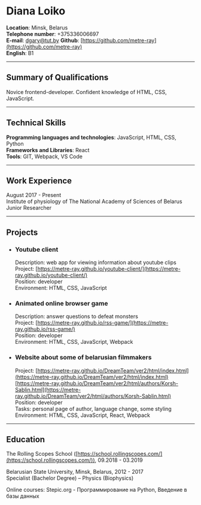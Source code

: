 # Diana Loiko 
**Location**: Minsk, Belarus  
**Telephone number**: +375336006697  
**E-mail**: dgary@tut.by 
**Github**: [https://github.com/metre-ray](https://github.com/metre-ray)  
**English**: B1  

________________________________________
## Summary of Qualifications 	
Novice frontend-developer. Confident knowledge of HTML, CSS, JavaScript.  

________________________________________
## Technical Skills
**Programming languages and technologies**: JavaScript, HTML, CSS, Python  
**Frameworks and Libraries**: React  
**Tools**: GIT, Webpack, VS Code  

________________________________________
## Work Experience
August 2017 - Present  
Institute of physiology of The National Academy of Sciences of Belarus  
Junior Researcher  

________________________________________
## Projects
- ### Youtube client  
    Description: web app for viewing information about youtube clips  
    Project: [https://metre-ray.github.io/youtube-client/](https://metre-ray.github.io/youtube-client/)  
    Position: developer  
    Environment: HTML, CSS, JavaScript
- ### Animated online browser game  
    Description: answer questions to defeat monsters  
    Project: [https://metre-ray.github.io/rss-game/](https://metre-ray.github.io/rss-game/)  
    Position: developer  
    Environment: HTML, CSS, JavaScript, Webpack
- ### Website about some of belarusian filmmakers  
    Project: [https://metre-ray.github.io/DreamTeam/ver2/html/index.html](https://metre-ray.github.io/DreamTeam/ver2/html/index.html)  
        [https://metre-ray.github.io/DreamTeam/ver2/html/authors/Korsh-Sablin.html](https://metre-ray.github.io/DreamTeam/ver2/html/authors/Korsh-Sablin.html)  
    Position: developer  
    Tasks: personal page of author, language change, some styling  
    Environment: HTML, CSS, JavaScript, React, Webpack  
    
________________________________________
## Education
The Rolling Scopes School ([https://school.rollingscopes.com/](https://school.rollingscopes.com/)), 09.2018 - 03.2019  

Belarusian State University, Minsk, Belarus, 2012 - 2017  
Specialist (Bachelor Degree) – Physics (Biophysics)  

Online courses:
Stepic.org - Программирование на Python, Введение в базы данных
